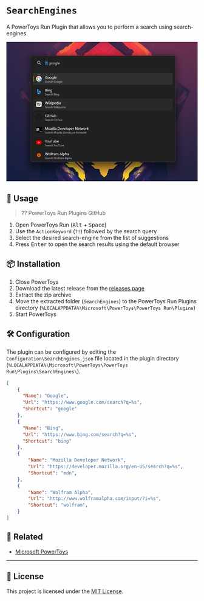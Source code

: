 # `SearchEngines`

A PowerToys Run Plugin that allows you to perform a search using search-engines.

<!-- TODO: Add Screenshot -->
![Demonstration](./screenshot.png)

## 📖 Usage

> ?? PowerToys Run Plugins GitHub

1. Open PowerToys Run (<kbd>Alt</kbd> + <kbd>Space</kbd>)
2. Use the `ActionKeyword` (`?!`) followed by the search query
3. Select the desired search-engine from the list of suggestions
4. Press <kbd>Enter</kbd> to open the search results using the default browser

## 📦 Installation

1. Close PowerToys
2. Download the latest release from the [releases page][releases]
3. Extract the zip archive
4. Move the extracted folder (`SearchEngines`) to the PowerToys Run Plugins directory (`%LOCALAPPDATA%\Microsoft\PowerToys\PowerToys Run\Plugins`)
5. Start PowerToys

## 🛠️ Configuration

The plugin can be configured by editing the `Configuration\SearchEngines.json` file located in the plugin directory (`%LOCALAPPDATA%\Microsoft\PowerToys\PowerToys Run\Plugins\SearchEngines\`).

```json
[
    {
      "Name": "Google",
      "Url": "https://www.google.com/search?q=%s",
      "Shortcut": "google"
    },
    {
      "Name": "Bing",
      "Url": "https://www.bing.com/search?q=%s",
      "Shortcut": "bing"
    },
    {
        "Name": "Mozilla Developer Network",
        "Url": "https://developer.mozilla.org/en-US/search?q=%s",
        "Shortcut": "mdn",
    },
    {
        "Name": "Wolfram Alpha",
        "Url": "http://www.wolframalpha.com/input/?i=%s",
        "Shortcut": "wolfram",
    }
]
```

## 🔗 Related

- [Microsoft PowerToys](https://github.com/Microsoft/PowerToys)

---

## 📄 License

This project is licensed under the [MIT License](./LICENSE).

[releases]: https://github.com/Shresht7/PowerToysRun-SearchEngines/releases
